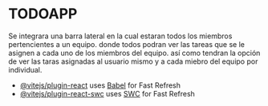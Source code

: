 # TODOAPP

Se integrara una barra lateral en la cual estaran todos los miembros pertencientes a un equipo.
donde todos podran ver las tareas que se le asignen a cada uno de los miembros del equipo.
así como tendran la opción de ver las taras asignadas al usuario mismo y a cada miebro del equipo por individual.


- [@vitejs/plugin-react](https://github.com/vitejs/vite-plugin-react/blob/main/packages/plugin-react/README.md) uses [Babel](https://babeljs.io/) for Fast Refresh
- [@vitejs/plugin-react-swc](https://github.com/vitejs/vite-plugin-react-swc) uses [SWC](https://swc.rs/) for Fast Refresh
